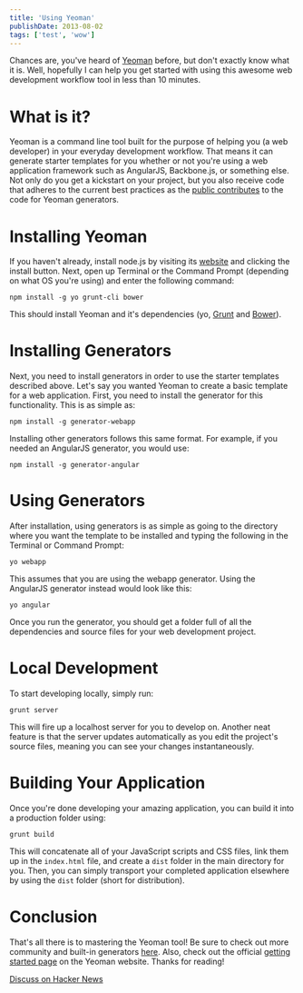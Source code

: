 ```yaml
---
title: 'Using Yeoman'
publishDate: 2013-08-02
tags: ['test', 'wow']
---
```


Chances are, you've heard of [Yeoman](http://yeoman.io/) before, but don't
exactly know what it is. Well, hopefully I can help you get started with using
this awesome web development workflow tool in less than 10 minutes.

# What is it?

Yeoman is a command line tool built for the purpose of helping you (a web
developer) in your everyday development workflow. That means it can generate
starter templates for you whether or not you're using a web application
framework such as AngularJS, Backbone.js, or something else. Not only do you get
a kickstart on your project, but you also receive code that adheres to the
current best practices as the
[public contributes](http://yeoman.io/community-generators.html) to the code for
Yeoman generators.

# Installing Yeoman

If you haven't already, install node.js by visiting its
[website](http://nodejs.org/) and clicking the install button. Next, open up
Terminal or the Command Prompt (depending on what OS you're using) and enter the
following command:

```console
npm install -g yo grunt-cli bower
```

This should install Yeoman and it's dependencies (yo,
[Grunt](http://gruntjs.com/) and [Bower](http://bower.io/)).

# Installing Generators

Next, you need to install generators in order to use the starter templates
described above. Let's say you wanted Yeoman to create a basic template for a
web application. First, you need to install the generator for this
functionality. This is as simple as:

```console
npm install -g generator-webapp
```

Installing other generators follows this same format. For example, if you needed
an AngularJS generator, you would use:

```console
npm install -g generator-angular
```

# Using Generators

After installation, using generators is as simple as going to the directory
where you want the template to be installed and typing the following in the
Terminal or Command Prompt:

```console
yo webapp
```

This assumes that you are using the webapp generator. Using the AngularJS
generator instead would look like this:

```console
yo angular
```

Once you run the generator, you should get a folder full of all the dependencies
and source files for your web development project.

# Local Development

To start developing locally, simply run:

```console
grunt server
```

This will fire up a localhost server for you to develop on. Another neat feature
is that the server updates automatically as you edit the project's source files,
meaning you can see your changes instantaneously.

# Building Your Application

Once you're done developing your amazing application, you can build it into a
production folder using:

```console
grunt build
```

This will concatenate all of your JavaScript scripts and CSS files, link them up
in the `index.html` file, and create a `dist` folder in the main directory for
you. Then, you can simply transport your completed application elsewhere by
using the `dist` folder (short for distribution).

# Conclusion

That's all there is to mastering the Yeoman tool! Be sure to check out more
community and built-in generators
[here](http://yeoman.io/community-generators.html). Also, check out the official
[getting started page](http://yeoman.io/gettingstarted.html) on the Yeoman
website. Thanks for reading!

<a href="https://news.ycombinator.com/item?id=6151904" class="btn">Discuss on
Hacker News</a>
